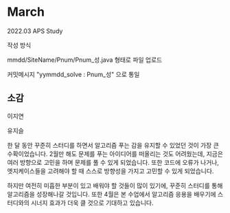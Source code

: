 # March
2022.03 APS Study

작성 방식

mmdd/SiteName/Pnum/Pnum_성.java 형태로 파일 업로드

커밋메시지 "yymmdd_solve : Pnum_성" 으로 통일

## 소감

이지연 


유지슬

한 달 동안 꾸준히 스터디를 하면서 알고리즘 푸는 감을 유지할 수 있었던 것이 가장 큰 수확이었습니다.
2월만 해도 문제를 푸는 아이디어를 떠올리는 것도 어려웠는데, 지금은 여러 방향으로 고민을 하며 문제를 풀 수 있게 되었습니다.
또한 코드에 오류가 나거나, 엣지케이스들을 고려해야 할 때 스스로 방향성을 가지고 고민할 수 있게 되었습니다.

하지만 여전히 미흡한 부분이 있고 배워야 할 것들이 많이 있기에, 꾸준히 스터디를 통해 알고리즘을 성장해나갈 것입니다. 
또한 4월은 본 수업에서 알고리즘 응용을 배우기에 스터디와의 시너지 효과가 더욱 클 것으로 기대하고 있습니다. 
